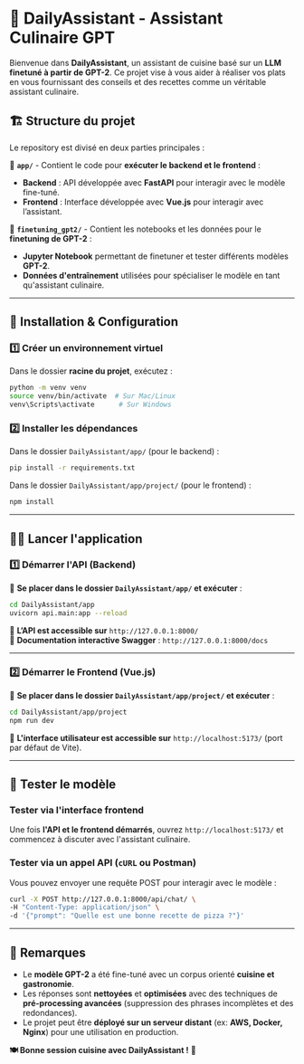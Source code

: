 # 🍳 DailyAssistant - Assistant Culinaire GPT  

Bienvenue dans **DailyAssistant**, un assistant de cuisine basé sur un **LLM finetuné à partir de GPT-2**. Ce projet vise à vous aider à réaliser vos plats en vous fournissant des conseils et des recettes comme un véritable assistant culinaire.  

## 🏗️ Structure du projet  

Le repository est divisé en deux parties principales :  

📂 **`app/`** - Contient le code pour **exécuter le backend et le frontend** :  
- **Backend** : API développée avec **FastAPI** pour interagir avec le modèle fine-tuné.  
- **Frontend** : Interface développée avec **Vue.js** pour interagir avec l’assistant.  

📂 **`finetuning_gpt2/`** - Contient les notebooks et les données pour le **finetuning de GPT-2** :  
- **Jupyter Notebook** permettant de finetuner et tester différents modèles **GPT-2**.  
- **Données d'entraînement** utilisées pour spécialiser le modèle en tant qu'assistant culinaire.  

---

## 🚀 Installation & Configuration  

### **1️⃣ Créer un environnement virtuel**  
Dans le dossier **racine du projet**, exécutez :  
```sh
python -m venv venv
source venv/bin/activate  # Sur Mac/Linux
venv\Scripts\activate      # Sur Windows
```

### **2️⃣ Installer les dépendances**  
Dans le dossier `DailyAssistant/app/` (pour le backend) :  
```sh
pip install -r requirements.txt
```
Dans le dossier `DailyAssistant/app/project/` (pour le frontend) :  
```sh
npm install
```

---

## 🏃‍♂️ Lancer l'application  

### **1️⃣ Démarrer l'API (Backend)**  
📂 **Se placer dans le dossier `DailyAssistant/app/` et exécuter** :  
```sh
cd DailyAssistant/app
uvicorn api.main:app --reload
```
📌 **L’API est accessible sur** `http://127.0.0.1:8000/`  
📌 **Documentation interactive Swagger** : `http://127.0.0.1:8000/docs`  

---

### **2️⃣ Démarrer le Frontend (Vue.js)**  
📂 **Se placer dans le dossier `DailyAssistant/app/project/` et exécuter** :  
```sh
cd DailyAssistant/app/project
npm run dev
```
📌 **L'interface utilisateur est accessible sur** `http://localhost:5173/` (port par défaut de Vite).  

---

## 🎯 Tester le modèle  

### **Tester via l'interface frontend**
Une fois **l'API et le frontend démarrés**, ouvrez `http://localhost:5173/` et commencez à discuter avec l'assistant culinaire.  

### **Tester via un appel API (`cURL` ou Postman)**  
Vous pouvez envoyer une requête POST pour interagir avec le modèle :  
```sh
curl -X POST http://127.0.0.1:8000/api/chat/ \
-H "Content-Type: application/json" \
-d '{"prompt": "Quelle est une bonne recette de pizza ?"}'
```

---

## 📌 Remarques  
- Le **modèle GPT-2** a été fine-tuné avec un corpus orienté **cuisine et gastronomie**.  
- Les réponses sont **nettoyées** et **optimisées** avec des techniques de **pré-processing avancées** (suppression des phrases incomplètes et des redondances).  
- Le projet peut être **déployé sur un serveur distant** (ex: **AWS, Docker, Nginx**) pour une utilisation en production.  

**🍽️ Bonne session cuisine avec DailyAssistant !** 🚀  

